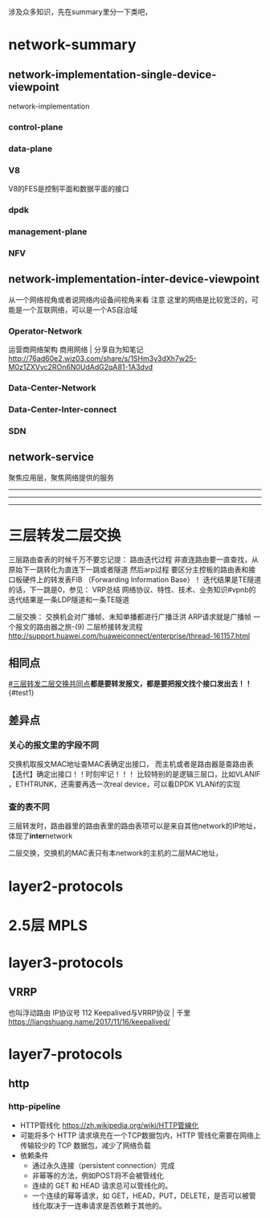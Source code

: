 

涉及众多知识，先在summary里分一下类吧，
# network-summary

## network-implementation-single-device-viewpoint
network-implementation

### control-plane

### data-plane

### V8
V8的FES是控制平面和数据平面的接口

### dpdk



### management-plane


### NFV


## network-implementation-inter-device-viewpoint
从一个网络视角或者说网络内设备间视角来看
注意 这里的网络是比较宽泛的，可能是一个互联网络，可以是一个AS自治域


### Operator-Network 
运营商网络架构 商用网络 | 分享自为知笔记
<http://76ad60e2.wiz03.com/share/s/1SHm3y3dXh7w25-M0z1ZXVvc2ROn6N0UdAdG2qA81-1A3dvd>

### Data-Center-Network


### Data-Center-Inter-connect


### SDN


## network-service
聚焦应用层，聚焦网络提供的服务







----------

----------

----------




# 三层转发二层交换


三层路由查表的时候千万不要忘记提：
路由迭代过程
非直连路由要一直查找，从原始下一跳转化为直连下一跳或者隧道
然后arp过程
要区分主控板的路由表和接口板硬件上的转发表FIB （Forwarding Information Base）！
迭代结果是TE隧道的话，下一跳是0，参见：
VRP总结 网络协议、特性、技术、业务知识#vpnb的迭代结果是一条LDP隧道和一条TE隧道

二层交换：
交换机会对广播帧、未知单播都进行广播泛洪
ARP请求就是广播帧
一个报文的路由器之旅-(9) 二层桥接转发流程
http://support.huawei.com/huaweiconnect/enterprise/thread-161157.html  

## 相同点
[#三层转发二层交换共同点](#diff-l3-l2-the-same)**都是要转发报文，都是要把报文找个接口发出去！！**
{#test1}
## 差异点
### 关心的报文里的字段不同

交换机取报文MAC地址查MAC表确定出接口，
而主机或者是路由器是查路由表【迭代】确定出接口！！时刻牢记！！！
比较特别的是逻辑三层口，比如VLANIF ，ETHTRUNK，还需要再选一次real device，可以看DPDK VLANif的实现


### 查的表不同
三层转发时，路由器里的路由表里的路由表项可以是来自其他network的IP地址，
体现了**inter**network

二层交换，交换机的MAC表只有本network的主机的二层MAC地址，








# layer2-protocols

# 2.5层 MPLS

# layer3-protocols
## VRRP
也叫浮动路由
IP协议号 112
Keepalived与VRRP协议 | 千里
https://liangshuang.name/2017/11/16/keepalived/


# layer7-protocols

## http

### http-pipeline

- HTTP管线化 <https://zh.wikipedia.org/wiki/HTTP管線化>
- 可能将多个 HTTP 请求填充在一个TCP数据包内，HTTP 管线化需要在网络上传输较少的 TCP 数据包，减少了网络负载
- 依赖条件
	- 通过永久连接（persistent connection）完成
	- 非幂等的方法，例如POST将不会被管线化
	- 连续的 GET 和 HEAD 请求总可以管线化的。
	- 一个连续的幂等请求，如 GET，HEAD，PUT，DELETE，是否可以被管线化取决于一连串请求是否依赖于其他的。


